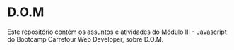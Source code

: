 # D.O.M

Este repositório contém os assuntos e atividades do Módulo III - Javascript do Bootcamp Carrefour Web Developer, sobre D.O.M.